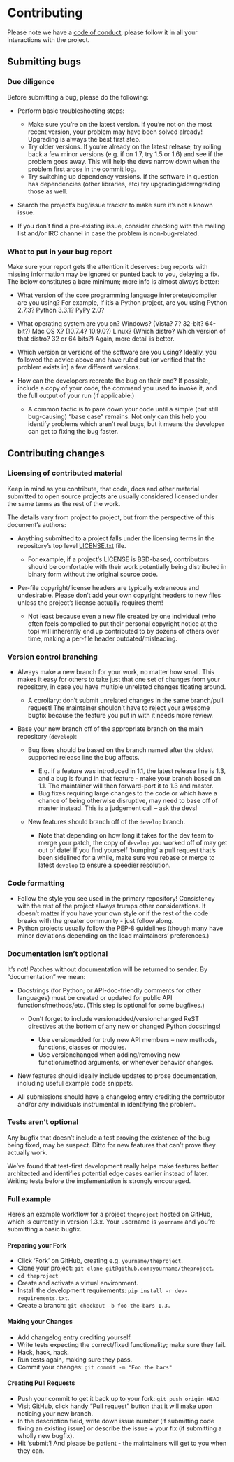 # Contributing

Please note we have a [code of conduct](CODE_OF_CONDUCT.md), please follow it in all your interactions with the project.

## Submitting bugs

### Due diligence

Before submitting a bug, please do the following:

* Perform basic troubleshooting steps:

  * Make sure you’re on the latest version. If you’re not on the most recent version, your problem may have been solved already! Upgrading is always the best first step.
  * Try older versions. If you’re already on the latest release, try rolling back a few minor versions (e.g. if on 1.7, try 1.5 or 1.6) and see if the problem goes away. This will help the devs narrow down when the problem first arose in the commit log.
  * Try switching up dependency versions. If the software in question has dependencies (other libraries, etc) try upgrading/downgrading those as well.

* Search the project’s bug/issue tracker to make sure it’s not a known issue.
* If you don’t find a pre-existing issue, consider checking with the mailing list and/or IRC channel in case the problem is non-bug-related.

### What to put in your bug report

Make sure your report gets the attention it deserves: bug reports with missing information may be ignored or punted back to you, delaying a fix. The below constitutes a bare minimum; more info is almost always better:

* What version of the core programming language interpreter/compiler are you using? For example, if it’s a Python project, are you using Python 2.7.3? Python 3.3.1? PyPy 2.0?
* What operating system are you on? Windows? (Vista? 7? 32-bit? 64-bit?) Mac OS X? (10.7.4? 10.9.0?) Linux? (Which distro? Which version of that distro? 32 or 64 bits?) Again, more detail is better.
* Which version or versions of the software are you using? Ideally, you followed the advice above and have ruled out (or verified that the problem exists in) a few different versions.
* How can the developers recreate the bug on their end? If possible, include a copy of your code, the command you used to invoke it, and the full output of your run (if applicable.)

  * A common tactic is to pare down your code until a simple (but still bug-causing) “base case” remains. Not only can this help you identify problems which aren’t real bugs, but it means the developer can get to fixing the bug faster.

## Contributing changes

### Licensing of contributed material

Keep in mind as you contribute, that code, docs and other material submitted to open source projects are usually considered licensed under the same terms as the rest of the work.

The details vary from project to project, but from the perspective of this document’s authors:

* Anything submitted to a project falls under the licensing terms in the repository’s top level [LICENSE.txt](LICENSE.txt) file.

  * For example, if a project’s LICENSE is BSD-based, contributors should be comfortable with their work potentially being distributed in binary form without the original source code.

* Per-file copyright/license headers are typically extraneous and undesirable. Please don’t add your own copyright headers to new files unless the project’s license actually requires them!

  * Not least because even a new file created by one individual (who often feels compelled to put their personal copyright notice at the top) will inherently end up contributed to by dozens of others over time, making a per-file header outdated/misleading.

### Version control branching

* Always make a new branch for your work, no matter how small. This makes it easy for others to take just that one set of changes from your repository, in case you have multiple unrelated changes floating around.

  * A corollary: don’t submit unrelated changes in the same branch/pull request! The maintainer shouldn’t have to reject your awesome bugfix because the feature you put in with it needs more review.

* Base your new branch off of the appropriate branch on the main repository (`develop`):

  * Bug fixes should be based on the branch named after the oldest supported release line the bug affects.

    * E.g. if a feature was introduced in 1.1, the latest release line is 1.3, and a bug is found in that feature - make your branch based on 1.1. The maintainer will then forward-port it to 1.3 and master.
    * Bug fixes requiring large changes to the code or which have a chance of being otherwise disruptive, may need to base off of master instead. This is a judgement call – ask the devs!
  * New features should branch off of the `develop` branch.

    * Note that depending on how long it takes for the dev team to merge your patch, the copy of `develop` you worked off of may get out of date! If you find yourself ‘bumping’ a pull request that’s been sidelined for a while, make sure you rebase or merge to latest `develop` to ensure a speedier resolution.

### Code formatting

* Follow the style you see used in the primary repository! Consistency with the rest of the project always trumps other considerations. It doesn’t matter if you have your own style or if the rest of the code breaks with the greater community - just follow along.
* Python projects usually follow the PEP-8 guidelines (though many have minor deviations depending on the lead maintainers’ preferences.)

### Documentation isn’t optional

It’s not! Patches without documentation will be returned to sender. By “documentation” we mean:

* Docstrings (for Python; or API-doc-friendly comments for other languages) must be created or updated for public API functions/methods/etc. (This step is optional for some bugfixes.)

  * Don’t forget to include versionadded/versionchanged ReST directives at the bottom of any new or changed Python docstrings!
  
    * Use versionadded for truly new API members – new methods, functions, classes or modules.
    * Use versionchanged when adding/removing new function/method arguments, or whenever behavior changes.

* New features should ideally include updates to prose documentation, including useful example code snippets.
* All submissions should have a changelog entry crediting the contributor and/or any individuals instrumental in identifying the problem.

### Tests aren’t optional
Any bugfix that doesn’t include a test proving the existence of the bug being fixed, may be suspect. Ditto for new features that can’t prove they actually work.

We’ve found that test-first development really helps make features better architected and identifies potential edge cases earlier instead of later. Writing tests before the implementation is strongly encouraged.

### Full example

Here’s an example workflow for a project `theproject` hosted on GitHub, which is currently in version 1.3.x. Your username is `yourname` and you’re submitting a basic bugfix.

#### Preparing your Fork

* Click ‘Fork’ on GitHub, creating e.g. `yourname/theproject`. 
* Clone your project: `git clone git@github.com:yourname/theproject`.
* `cd theproject`
* Create and activate a virtual environment.
* Install the development requirements: `pip install -r dev-requirements.txt`.
* Create a branch: `git checkout -b foo-the-bars 1.3.`

#### Making your Changes

* Add changelog entry crediting yourself.
* Write tests expecting the correct/fixed functionality; make sure they fail.
* Hack, hack, hack.
* Run tests again, making sure they pass.
* Commit your changes: `git commit -m "Foo the bars"`

#### Creating Pull Requests

* Push your commit to get it back up to your fork: `git push origin HEAD`
* Visit GitHub, click handy “Pull request” button that it will make upon noticing your new branch.
* In the description field, write down issue number (if submitting code fixing an existing issue) or describe the issue + your fix (if submitting a wholly new bugfix).
* Hit ‘submit’! And please be patient - the maintainers will get to you when they can.
